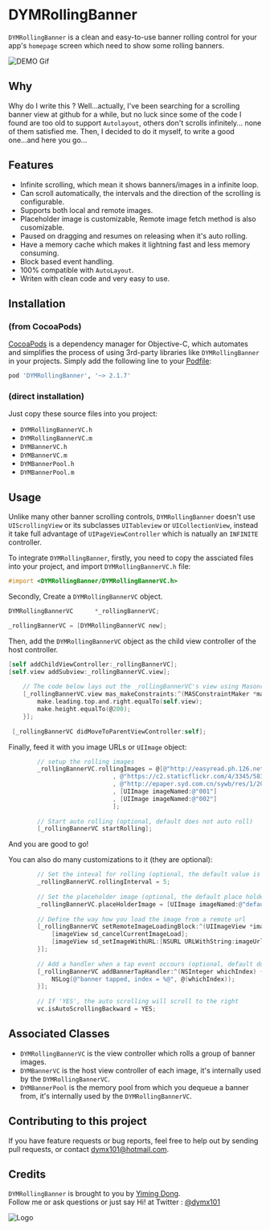 # DYMRollingBanner
`DYMRollingBanner` is a clean and easy-to-use banner rolling control for your app's `homepage` screen which need to show some rolling banners.    

![DEMO Gif](http://cdn.cocimg.com/bbs/attachment/Fid_19/19_88471_6119c1d8323275c.gif)

## Why
Why do I write this ? Well...actually, I've been searching for a scrolling banner view at github for a while, but no luck since some of the code I found are too old to support `Autolayout`, others don't scrolls infinitely... none of them satisfied me. Then,  I decided to do it myself, to write a good one...and here you go...

## Features  
* Infinite scrolling, which mean it shows banners/images in a infinite loop.
* Can scroll automatically, the intervals and the direction of the scrolling is configurable.
* Supports both local and remote images.
* Placeholder image is customizable, Remote image fetch method is also cusomizable.  
* Paused on dragging and resumes on releasing when it's auto rolling.    
* Have a memory cache which makes it lightning fast and less memory consuming.     
* Block based event handling.    
* 100% compatible with `AutoLayout`.  
* Writen with clean code and very easy to use.     

## Installation 

### (from CocoaPods)

[CocoaPods](http://cocoapods.org) is a dependency manager for Objective-C, which automates and simplifies the process of using 3rd-party libraries like `DYMRollingBanner` in your projects. Simply add the following line to your [Podfile](http://guides.cocoapods.org/using/using-cocoapods.html):

```ruby
pod 'DYMRollingBanner', '~> 2.1.7'
```
### (direct installation)
Just copy these source files into you project:
* `DYMRollingBannerVC.h`    
* `DYMRollingBannerVC.m`    
* `DYMBannerVC.h`    
* `DYMBannerVC.m`    
* `DYMBannerPool.h`    
* `DYMBannerPool.m`   

 
## Usage     

Unlike many other banner scrolling controls, `DYMRollingBanner` doesn't use `UIScrollingView` or its subclasses `UITableview` or `UICollectionView`, instead it take full advantage of `UIPageViewController` which is natually an `INFINITE` controller.    
    
To integrate `DYMRollingBanner`, firstly, you need to copy the assciated files into your project, and import `DYMRollingBannerVC.h` file:    
```objective-c
#import <DYMRollingBanner/DYMRollingBannerVC.h>
```

Secondly, Create a `DYMRollingBannerVC` object.       
```objective-c
DYMRollingBannerVC      *_rollingBannerVC;

_rollingBannerVC = [DYMRollingBannerVC new];
```

Then, add the `DYMRollingBannerVC` object as the child view controller of the host controller.    
```objective-c
[self addChildViewController:_rollingBannerVC];
[self.view addSubview:_rollingBannerVC.view];
    
    // The code below lays out the _rollingBannerVC's view using Masonry
    [_rollingBannerVC.view mas_makeConstraints:^(MASConstraintMaker *make) {
        make.leading.top.and.right.equalTo(self.view);
        make.height.equalTo(@200);
    }];
    
 [_rollingBannerVC didMoveToParentViewController:self];
 ```

Finally, feed it with you image URLs or `UIImage` object:       
```objective-c
        // setup the rolling images
        _rollingBannerVC.rollingImages = @[@"http://easyread.ph.126.net/G8GtEi-zmPQzvS5w7ScxmQ==/7806606224489671909.jpg"
                             , @"https://c2.staticflickr.com/4/3345/5832660048_55f8b0935b.jpg"
                             , @"http://epaper.syd.com.cn/sywb/res/1/20080108/42241199752656275.jpg"
                             , [UIImage imageNamed:@"001"]
                             , [UIImage imageNamed:@"002"]
                             ];
                             
        // Start auto rolling (optional, default does not auto roll)
        [_rollingBannerVC startRolling];
```
And you are good to go!  

You can also do many customizations to it (they are optional):       
```objective-c
        // Set the inteval for rolling (optional, the default value is 1 sec)
        _rollingBannerVC.rollingInterval = 5;
        
        // Set the placeholder image (optional, the default place holder is nil)
        _rollingBannerVC.placeHolderImage = [UIImage imageNamed:@"default"];
        
        // Define the way how you load the image from a remote url
        [_rollingBannerVC setRemoteImageLoadingBlock:^(UIImageView *imageView, NSString *imageUrlStr, UIImage *placeHolderImage) {
            [imageView sd_cancelCurrentImageLoad];
            [imageView sd_setImageWithURL:[NSURL URLWithString:imageUrlStr] placeholderImage:placeHolderImage options:SDWebImageProgressiveDownload];
        }];
        
        // Add a handler when a tap event occours (optional, default do noting)
        [_rollingBannerVC addBannerTapHandler:^(NSInteger whichIndex) {
            NSLog(@"banner tapped, index = %@", @(whichIndex));
        }];
        
        // If 'YES', the auto scrolling will scroll to the right
        vc.isAutoScrollingBackward = YES;
```

## Associated Classes   
* `DYMRollingBannerVC` is the view controller which rolls a group of banner images.   
* `DYMBannerVC` is the host view controller of each image, it's internally used by the `DYMRollingBannerVC`.    
* `DYMBannerPool` is the memory pool from which you dequeue a banner from, it's internally used by the `DYMRollingBannerVC`.    

## Contributing to this project

If you have feature requests or bug reports, feel free to help out by sending pull requests, or contact dymx101@hotmail.com.

## Credits

`DYMRollingBanner` is brought to you by [Yiming Dong](http://www.dongyiming.com).     
Follow me or ask questions or just say Hi! at Twitter : <a href="https://twitter.com/dymx101" target="_blank">@dymx101</a>    


![Logo](http://cdn.cocimg.com/bbs/attachment/Fid_19/19_88471_d255b06e7b21a91.png)
